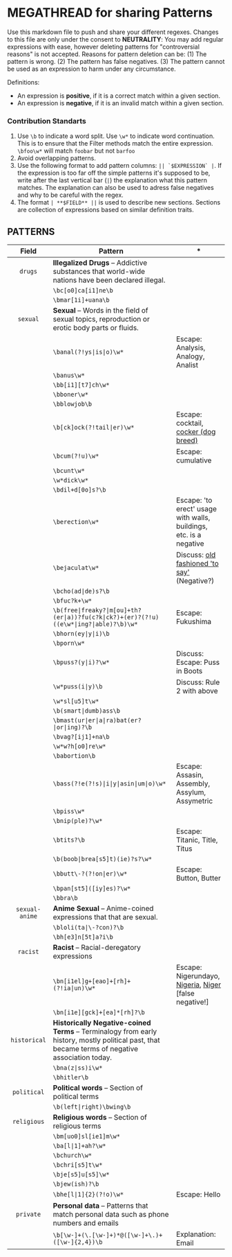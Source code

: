 # MEGATHREAD for sharing Patterns

Use this markdown file to push and share your different regexes. Changes to this file are only under the consent to **NEUTRALITY**: You may add regular expressions with ease, however deleting patterns for "controversial reasons" is not accepted. Reasons for pattern deletion can be: (1) The pattern is wrong. (2) The pattern has false negatives. (3) The pattern cannot be used as an expression to harm under any circumstance.

Definitions:
- An expression is **positive**, if it is a correct match within a given section.
- An expression is **negative**, if it is an invalid match within a given section.

### Contribution Standarts

1. Use `\b` to indicate a word split. Use `\w*` to indicate word continuation. This is to ensure that the Filter methods match the entire expression. `\bfoo\w*` will match `foobar` but not `barfoo`
2. Avoid overlapping patterns.
3. Use the following format to add pattern columns: ```|| `$EXPRESSION` |```. If the expression is too far off the simple patterns it's supposed to be, write after the last vertical bar (`|`) the explanation what this pattern matches. The explanation can also be used to adress false negatives and why to be careful with the regex.
4. The format `| **$FIELD** ||` is used to describe new sections. Sections are collection of expressions based on similar definition traits.

## PATTERNS

| Field | Pattern | *
|:-:|-|-
| `drugs` | **Illegalized Drugs** – Addictive substances that world-wide nations have been declared illegal.
|| `\bc[o0]ca[i1]ne\b` |
|| `\bmar[1i]+uana\b` |
| `sexual` | **Sexual** – Words in the field of sexual topics, reproduction or erotic body parts or fluids.
|| `\banal(?!ys\|is\|o)\w*` | Escape: Analysis, Analogy, Analist
|| `\banus\w*` |
|| `\bb[i1][t7]ch\w*` |
|| `\bboner\w*` |
|| `\bblowjob\b` |
|| `\b[ck]ock(?!tail\|er)\w*` | Escape: cocktail, [cocker (dog breed)](https://www.akc.org/dog-breeds/cocker-spaniel/)
|| `\bcum(?!u)\w*` | Escape: cumulative
|| `\bcunt\w*` |
|| `\w*dick\w*` |
|| `\bdil+d[0o]s?\b` |
|| `\berection\w*` | Escape: 'to erect' usage with walls, buildings, etc. is a negative
|| `\bejaculat\w*` | Discuss: [old fashioned 'to say'](https://dictionary.cambridge.org/dictionary/english/ejaculate) (Negative?)
|| `\bcho(ad\|de)s?\b` |
|| `\bfuc?k+\w*` |
|| `\b(free\|freaky?\|m[ou]+th?(er\|a))?fu(c?k\|ck?)+(er)?(?!u)((e\w*\|ing?\|able)?\b)\w*` | Escape: Fukushima
|| `\bhorn(ey\|y\|i)\b` |
|| `\bporn\w*` |
|| `\bpuss?(y\|i)?\w*` | Discuss: Escape: Puss in Boots
|| `\w*puss(i\|y)\b` | Discuss: Rule 2 with above
|| `\w*sl[u5]t\w*` |
|| `\b(smart\|dumb)ass\b` |
|| `\bmast(ur\|er\|a\|ra)bat(er?\|or\|ing)?\b` |
|| `\bvag?[ij1]+na\b` |
|| `\w*w?h[o0]re\w*` |
|| `\babortion\b` |
|| `\bass(?!e(?!s)\|i\|y\|asin\|um\|o)\w*` | Escape: Assasin, Assembly, Assylum, Assymetric
|| `\bpiss\w*` |
|| `\bnip(ple)?\w*` |
|| `\btits?\b` | Escape: Titanic, Title, Titus
|| `\b(boob\|brea[s5]t)(ie)?s?\w*` | 
|| `\bbutt\-?(?!on\|er)\w*` | Escape: Button, Butter
|| `\bpan[st5]([iy]es)?\w*` | 
|| `\bbra\b` | 
| `sexual-anime` | **Anime Sexual** – Anime-coined expressions that that are sexual.
|| `\bloli(ta\|\-?con)?\b` |
|| `\bh[e3]n[5t]a?i\b` |
| `racist` | **Racist** – Racial-deregatory expressions
|| `\bn[i1el]g+[eao]+[rh]+(?!ia\|un)\w*` | Escape: Nigerundayo, [Nigeria](https://en.wikipedia.org/wiki/Nigeria), [Niger](https://en.wikipedia.org/wiki/Niger) [false negative!]
|| `\bn[i1e][gck]+[ea]*[rh]?\b` |
| `historical` | **Historically Negative-coined Terms** – Terminalogy from early history, mostly political past, that became terms of negative association today.
|| `\bna(z\|ss)i\w*` |
|| `\bhitler\b` |
| `political` | **Political words** – Section of political terms
|| `\b(left\|right)\bwing\b` |
| `religious` | **Religious words** – Section of religious terms
|| `\bm[uo0]sl[ie1]m\w*` |
|| `\ba[l\|1]+ah?\w*` |
|| `\bchurch\w*` |
|| `\bchri[s5]t\w*` |
|| `\bje[s5]u[s5]\w*` |
|| `\bjew(ish)?\b` |
|| `\bhe[l\|1]{2}(?!o)\w*` | Escape: Hello
| `private` | **Personal data** – Patterns that match personal data such as phone numbers and emails
|| `\b[\w-]+(\.[\w-]+)*@([\w-]+\.)+([\w-]{2,4})\b` | Explanation: Email